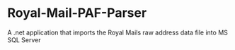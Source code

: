 # Royal-Mail-PAF-Parser
A .net application that imports the Royal Mails raw address data file into MS SQL Server
